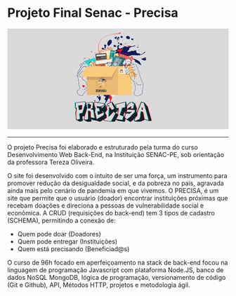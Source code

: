 # Projeto Final Senac - Precisa

<div>
<center><Logotipo com o nome Precisa> <img src="./Projeto Precisa - LOGO.png" alt="Logotipo projetoPrecisa"></center>
</div>
 
  
 
-----------------------
<div>
O projeto Precisa foi elaborado e estruturado pela turma do curso Desenvolvimento Web Back-End, na Instituição SENAC-PE, sob orientação da professora Tereza Oliveira. 

O site foi desenvolvido com o intuito de ser uma força, um instrumento para promover redução da desigualdade social, e da pobreza no país, agravada ainda mais pelo cenário de pandemia em que vivemos. O PRECISA, é um site que permite que o usuário (doador) encontrar instituições próximas que recebam doações e direciona a pessoas de vulnerabilidade social e econômica. A CRUD (requisições do back-end) tem 3 tipos de cadastro (SCHEMA), permitindo a conexão de:
</div>
<div>  
  <ul>
    <li> Quem pode doar (Doadores)
    <li>Quem pode entregar (Instituições)
    <li>Quem está precisando (Beneficiad@s)
  </ul>
</div>
<div>
O curso de 96h focado em aperfeiçoamento na stack de back-end focou na linguagem de programação Javascript com plataforma Node.JS, banco de dados NoSQL MongoDB, lógica de programação, versionamento de código (Git e Github), API, Métodos HTTP, projetos e metodologia ágil.
</div>

